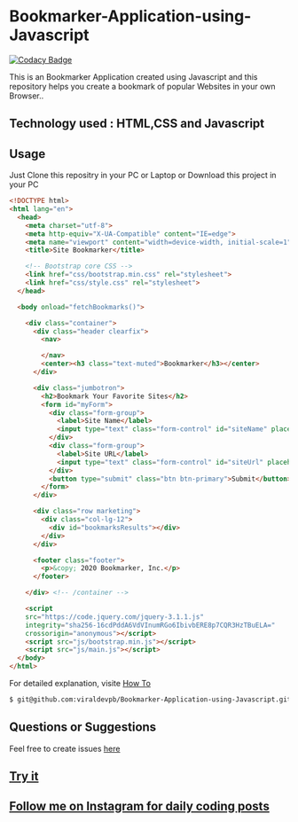 # Bookmarker-Application-using-Javascript

[![Codacy Badge](https://app.codacy.com/project/badge/Grade/5307e6c8363e455babcdea1e2678bb1a)](https://www.codacy.com/manual/viraldevpb/Bookmarker-Application-using-Javascript?utm_source=github.com&utm_medium=referral&utm_content=viraldevpb/Bookmarker-Application-using-Javascript&utm_campaign=Badge_Grade)

This is an Bookmarker Application created using Javascript and this repository helps you create a bookmark of popular Websites in your own Browser..

## Technology used : HTML,CSS and Javascript

## Usage

Just Clone this repositry in your PC or Laptop or Download this project in your PC

```HTML
<!DOCTYPE html>
<html lang="en">
  <head>
    <meta charset="utf-8">
    <meta http-equiv="X-UA-Compatible" content="IE=edge">
    <meta name="viewport" content="width=device-width, initial-scale=1">
    <title>Site Bookmarker</title>

    <!-- Bootstrap core CSS -->
    <link href="css/bootstrap.min.css" rel="stylesheet">
    <link href="css/style.css" rel="stylesheet">
  </head>

  <body onload="fetchBookmarks()">

    <div class="container">
      <div class="header clearfix">
        <nav>

        </nav>
        <center><h3 class="text-muted">Bookmarker</h3></center>
      </div>

      <div class="jumbotron">
        <h2>Bookmark Your Favorite Sites</h2>
        <form id="myForm">
          <div class="form-group">
            <label>Site Name</label>
            <input type="text" class="form-control" id="siteName" placeholder="Website Name">
          </div>
          <div class="form-group">
            <label>Site URL</label>
            <input type="text" class="form-control" id="siteUrl" placeholder="Website URL">
          </div>
          <button type="submit" class="btn btn-primary">Submit</button>
        </form>
      </div>

      <div class="row marketing">
        <div class="col-lg-12">
          <div id="bookmarksResults"></div>
        </div>
      </div>

      <footer class="footer">
        <p>&copy; 2020 Bookmarker, Inc.</p>
      </footer>

    </div> <!-- /container -->

    <script
    src="https://code.jquery.com/jquery-3.1.1.js"
    integrity="sha256-16cdPddA6VdVInumRGo6IbivbERE8p7CQR3HzTBuELA="
    crossorigin="anonymous"></script>
    <script src="js/bootstrap.min.js"></script>
    <script src="js/main.js"></script>
  </body>
</html>
```

For detailed explanation, visite [How To](https://code.visualstudio.com/docs/editor/github)

```bash
$ git@github.com:viraldevpb/Bookmarker-Application-using-Javascript.git
```

## Questions or Suggestions

Feel free to create issues [here](https://github.com/viraldevpb/Bookmarker-Application-using-Javascript/issues)

## [Try it](https://github.com/viraldevpb/Bookmarker-Application-using-Javascript)

## [Follow me on Instagram for daily coding posts](https://www.instagram.com/prathamesh_borse_pb/)
